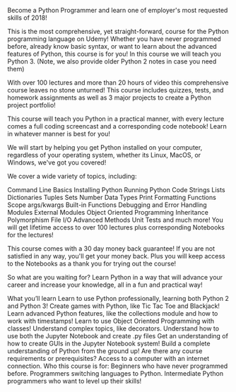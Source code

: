 Become a Python Programmer and learn one of employer's most requested skills of 2018!

This is the most comprehensive, yet straight-forward, course for the Python programming language on Udemy! Whether you have never programmed before, already know basic syntax, or want to learn about the advanced features of Python, this course is for you! In this course we will teach you Python 3. (Note, we also provide older Python 2 notes in case you need them)

With over 100 lectures and more than 20 hours of video this comprehensive course leaves no stone unturned! This course includes quizzes, tests, and homework assignments as well as 3 major projects to create a Python project portfolio!

This course will teach you Python in a practical manner, with every lecture comes a full coding screencast and a corresponding code notebook! Learn in whatever manner is best for you!

We will start by helping you get Python installed on your computer, regardless of your operating system, whether its Linux, MacOS, or Windows, we've got you covered!

We cover a wide variety of topics, including:

Command Line Basics
Installing Python
Running Python Code
Strings
Lists 
Dictionaries
Tuples
Sets
Number Data Types
Print Formatting
Functions
Scope
args/kwargs
Built-in Functions
Debugging and Error Handling
Modules
External Modules
Object Oriented Programming
Inheritance
Polymorphism
File I/O
Advanced Methods
Unit Tests
and much more!
You will get lifetime access to over 100 lectures plus corresponding Notebooks for the lectures! 

This course comes with a 30 day money back guarantee! If you are not satisfied in any way, you'll get your money back. Plus you will keep access to the Notebooks as a thank you for trying out the course!

So what are you waiting for? Learn Python in a way that will advance your career and increase your knowledge, all in a fun and practical way!

What you’ll learn
Learn to use Python professionally, learning both Python 2 and Python 3!
Create games with Python, like Tic Tac Toe and Blackjack!
Learn advanced Python features, like the collections module and how to work with timestamps!
Learn to use Object Oriented Programming with classes!
Understand complex topics, like decorators.
Understand how to use both the Jupyter Notebook and create .py files
Get an understanding of how to create GUIs in the Jupyter Notebook system!
Build a complete understanding of Python from the ground up!
Are there any course requirements or prerequisites?
Access to a computer with an internet connection.
Who this course is for:
Beginners who have never programmed before.
Programmers switching languages to Python.
Intermediate Python programmers who want to level up their skills!
